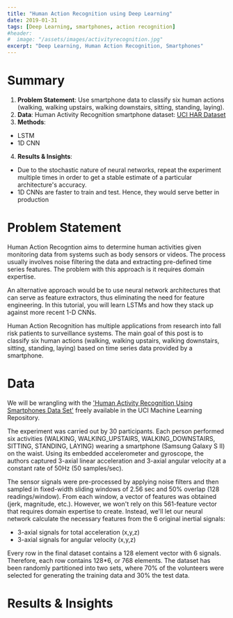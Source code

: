 ```yaml
---
title: "Human Action Recognition using Deep Learning"
date: 2019-01-31
tags: [Deep Learning, smartphones, action recognition]
#header:
#  image: "/assets/images/activityrecognition.jpg"
excerpt: "Deep Learning, Human Action Recognition, Smartphones"
---
```


# Summary 

1. **Problem Statement**: Use smartphone data to classify six human actions (walking, walking upstairs, walking downstairs, sitting, standing, laying).
2. **Data**: Human Activity Recognition smartphone dataset: [UCI HAR Dataset](https://archive.ics.uci.edu/ml/machine-learning-databases/00240/UCI%20HAR%20Dataset.zip)
3. **Methods**: 
* LSTM
* 1D CNN
4. **Results & Insights**:
* Due to the stochastic nature of neural networks, repeat the experiment multiple times in order to get a stable estimate of a particular architecture's accuracy.
* 1D CNNs are faster to train and test. Hence, they would serve better in production

# Problem Statement

Human Action Recogntion aims to determine human activities given monitoring data from systems such as body sensors or videos. The process usually involves noise filtering the data and extracting pre-defined time series features. The problem with this approach is it requires domain expertise.

An alternative approach would be to use neural network architectures that can serve as feature extractors, thus eliminating the need for feature engineering. In this tutorial, you will learn LSTMs and how they stack up against more recent 1-D CNNs.

Human Action Recognition has multiple applications from research into fall risk patients to surveillance systems. The main goal of this post is to classify six human actions (walking, walking upstairs, walking downstairs, sitting, standing, laying) based on time series data provided by a smartphone. 

# Data

We will be wrangling with the ['Human Activity Recognition Using Smartphones Data Set'](https://archive.ics.uci.edu/ml/machine-learning-databases/00240/UCI%20HAR%20Dataset.zip) freely available in the UCI Machine Learning Repository.

The experiment was carried out by 30 participants. Each person performed six activities (WALKING, WALKING_UPSTAIRS, WALKING_DOWNSTAIRS, SITTING, STANDING, LAYING) wearing a smartphone (Samsung Galaxy S II) on the waist. Using its embedded accelerometer and gyroscope, the authors captured 3-axial linear acceleration and 3-axial angular velocity at a constant rate of 50Hz (50 samples/sec). 

The sensor signals were pre-processed by applying noise filters and then sampled in fixed-width sliding windows of 2.56 sec and 50% overlap (128 readings/window). From each window, a vector of features was obtained (jerk, magnitude, etc.). However, we won't rely on this 561-feature vector that requires domain expertise to create. Instead, we'll let our neural network calculate the necessary features from the 6 original inertial signals:
* 3-axial signals for total acceleration (x,y,z)
* 3-axial signals for angular velocity (x,y,z)

Every row in the final dataset contains a 128 element vector with 6 signals. Therefore, each row contains 128*6, or 768 elements. The dataset has been randomly partitioned into two sets, where 70% of the volunteers were selected for generating the training data and 30% the test data. 

# Results & Insights

